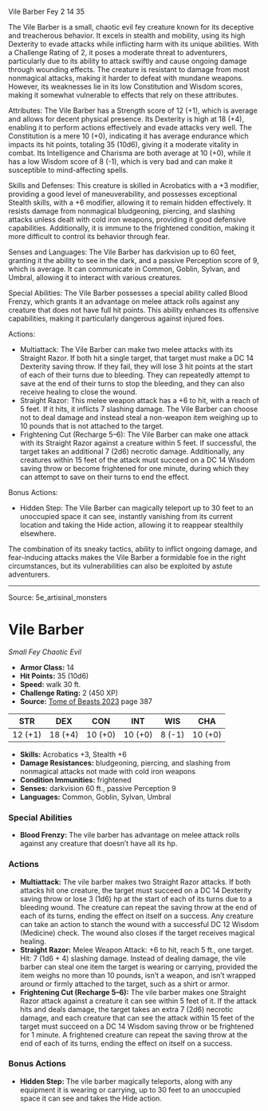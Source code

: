 <MonsterName/>Vile Barber</MonsterName>
<CreatureType/>Fey</CreatureType>
<CR/>2</CR>
<AC/>14</AC>
<HP/>35</HP>
<summary>The Vile Barber is a small, chaotic evil fey creature known for its deceptive and treacherous behavior. It excels in stealth and mobility, using its high Dexterity to evade attacks while inflicting harm with its unique abilities. With a Challenge Rating of 2, it poses a moderate threat to adventurers, particularly due to its ability to attack swiftly and cause ongoing damage through wounding effects. The creature is resistant to damage from most nonmagical attacks, making it harder to defeat with mundane weapons. However, its weaknesses lie in its low Constitution and Wisdom scores, making it somewhat vulnerable to effects that rely on these attributes.</summary>

<detail>

Attributes:
The Vile Barber has a Strength score of 12 (+1), which is average and allows for decent physical presence. Its Dexterity is high at 18 (+4), enabling it to perform actions effectively and evade attacks very well. The Constitution is a mere 10 (+0), indicating it has average endurance which impacts its hit points, totaling 35 (10d6), giving it a moderate vitality in combat. Its Intelligence and Charisma are both average at 10 (+0), while it has a low Wisdom score of 8 (-1), which is very bad and can make it susceptible to mind-affecting spells. 

Skills and Defenses:
This creature is skilled in Acrobatics with a +3 modifier, providing a good level of maneuverability, and possesses exceptional Stealth skills, with a +6 modifier, allowing it to remain hidden effectively. It resists damage from nonmagical bludgeoning, piercing, and slashing attacks unless dealt with cold iron weapons, providing it good defensive capabilities. Additionally, it is immune to the frightened condition, making it more difficult to control its behavior through fear. 

Senses and Languages:
The Vile Barber has darkvision up to 60 feet, granting it the ability to see in the dark, and a passive Perception score of 9, which is average. It can communicate in Common, Goblin, Sylvan, and Umbral, allowing it to interact with various creatures.

Special Abilities:
The Vile Barber possesses a special ability called Blood Frenzy, which grants it an advantage on melee attack rolls against any creature that does not have full hit points. This ability enhances its offensive capabilities, making it particularly dangerous against injured foes.

Actions:
- Multiattack: The Vile Barber can make two melee attacks with its Straight Razor. If both hit a single target, that target must make a DC 14 Dexterity saving throw. If they fail, they will lose 3 hit points at the start of each of their turns due to bleeding. They can repeatedly attempt to save at the end of their turns to stop the bleeding, and they can also receive healing to close the wound.
- Straight Razor: This melee weapon attack has a +6 to hit, with a reach of 5 feet. If it hits, it inflicts 7 slashing damage. The Vile Barber can choose not to deal damage and instead steal a non-weapon item weighing up to 10 pounds that is not attached to the target.
- Frightening Cut (Recharge 5–6): The Vile Barber can make one attack with its Straight Razor against a creature within 5 feet. If successful, the target takes an additional 7 (2d6) necrotic damage. Additionally, any creatures within 15 feet of the attack must succeed on a DC 14 Wisdom saving throw or become frightened for one minute, during which they can attempt to save on their turns to end the effect.

Bonus Actions:
- Hidden Step: The Vile Barber can magically teleport up to 30 feet to an unoccupied space it can see, instantly vanishing from its current location and taking the Hide action, allowing it to reappear stealthily elsewhere. 

The combination of its sneaky tactics, ability to inflict ongoing damage, and fear-inducing attacks makes the Vile Barber a formidable foe in the right circumstances, but its vulnerabilities can also be exploited by astute adventurers.</detail>



---

Source: 5e_artisinal_monsters

# Vile Barber

*Small* *Fey* *Chaotic Evil*

- **Armor Class:** 14
- **Hit Points:** 35 (10d6)
- **Speed:** walk 30 ft.
- **Challenge Rating:** 2 (450 XP)
- **Source:** [Tome of Beasts 2023](https://koboldpress.com/kpstore/product/tome-of-beasts-1-2023-edition/) page 387

| STR | DEX | CON | INT | WIS | CHA |
| --- | --- | --- | --- | --- | --- |
| 12 (+1) | 18 (+4) | 10 (+0) | 10 (+0) | 8 (-1) | 10 (+0) |

- **Skills:** Acrobatics +3, Stealth +6
- **Damage Resistances:** bludgeoning, piercing, and slashing from nonmagical attacks not made with cold iron weapons
- **Condition Immunities:** frightened
- **Senses:** darkvision 60 ft., passive Perception 9
- **Languages:** Common, Goblin, Sylvan, Umbral

### Special Abilities

- **Blood Frenzy:** The vile barber has advantage on melee attack rolls against any creature that doesn’t have all its hp.

### Actions

- **Multiattack:** The vile barber makes two Straight Razor attacks. If both attacks hit one creature, the target must succeed on a DC 14 Dexterity saving throw or lose 3 (1d6) hp at the start of each of its turns due to a bleeding wound. The creature can repeat the saving throw at the end of each of its turns, ending the effect on itself on a success. Any creature can take an action to stanch the wound with a successful DC 12 Wisdom (Medicine) check. The wound also closes if the target receives magical healing.
- **Straight Razor:** Melee Weapon Attack: +6 to hit, reach 5 ft., one target. Hit: 7 (1d6 + 4) slashing damage. Instead of dealing damage, the vile barber can steal one item the target is wearing or carrying, provided the item weighs no more than 10 pounds, isn’t a weapon, and isn’t wrapped around or firmly attached to the target, such as a shirt or armor.
- **Frightening Cut (Recharge 5–6):** The vile barber makes one Straight Razor attack against a creature it can see within 5 feet of it. If the attack hits and deals damage, the target takes an extra 7 (2d6) necrotic damage, and each creature that can see the attack within 15 feet of the target must succeed on a DC 14 Wisdom saving throw or be frightened for 1 minute. A frightened creature can repeat the saving throw at the end of each of its turns, ending the effect on itself on a success.

### Bonus Actions

- **Hidden Step:** The vile barber magically teleports, along with any equipment it is wearing or carrying, up to 30 feet to an unoccupied space it can see and takes the Hide action.


